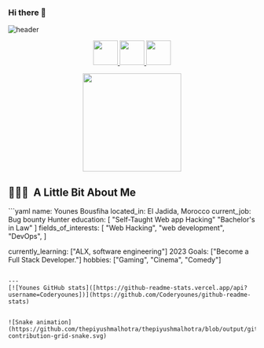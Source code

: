 ### Hi there 👋
![header](https://capsule-render.vercel.app/api?type=waving&color=gradient&height=100&section=header&text=Hello!&fontSize=90)
<p align="center">
<a href="https://younesb.tech/">
  <img height="50" src="https://user-images.githubusercontent.com/46517096/166972883-f5f1d88c-0246-4374-88ac-ded0f2cf0699.png"/>
</a>
<a href="https://www.linkedin.com/in/younes-bousfiha-9838361a6/">
  <img height="50" src="https://user-images.githubusercontent.com/46517096/166973395-19676cd8-f8ec-4abf-83ff-da8243505b82.png"/>
</a>
<a href="https://twitter.com/bousfiha_younes">
  <img height="50" src="https://user-images.githubusercontent.com/46517096/166974271-91dfa250-d70b-4cb9-8707-f1bda1b708c3.png"/>
</a>
  </p>
  <p align="center">
  <img src= "https://i.giphy.com/media/ERc5g8ThElMQM/giphy.webp" height=200>
</p>

<h2> 👨🏻‍💻 &nbsp;A Little Bit About Me</h2>
```yaml
name: Younes Bousfiha
located_in: El Jadida, Morocco
current_job: Bug bounty Hunter
education:
  [
    "Self-Taught Web app Hacking"
    "Bachelor's in Law"
  ]
fields_of_interests:
  [
    "Web Hacking",
    "web development",    
    "DevOps",
  ]
  
currently_learning: ["ALX, software engineering"]
2023 Goals: ["Become a Full Stack Developer."]
hobbies: ["Gaming", "Cinema", "Comedy"]
```
  
---  
[![Younes GitHub stats]([https://github-readme-stats.vercel.app/api?username=Coderyounes])](https://github.com/Coderyounes/github-readme-stats)


![Snake animation](https://github.com/thepiyushmalhotra/thepiyushmalhotra/blob/output/github-contribution-grid-snake.svg)
